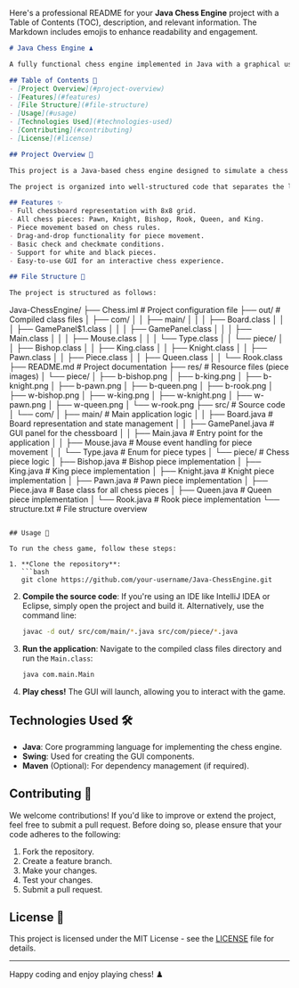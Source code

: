 Here's a professional README for your **Java Chess Engine** project with a Table of Contents (TOC), description, and relevant information. The Markdown includes emojis to enhance readability and engagement.

```markdown
# Java Chess Engine ♟️

A fully functional chess engine implemented in Java with a graphical user interface (GUI) to simulate a chessboard and allow players to play chess. The game supports piece movement, basic rules of chess, and utilizes a custom set of piece images for display.

## Table of Contents 📑
- [Project Overview](#project-overview)
- [Features](#features)
- [File Structure](#file-structure)
- [Usage](#usage)
- [Technologies Used](#technologies-used)
- [Contributing](#contributing)
- [License](#license)

## Project Overview 🧩

This project is a Java-based chess engine designed to simulate a chess game on a virtual board. The game implements the logic for all chess pieces, including Pawns, Knights, Bishops, Rooks, Queens, and Kings, as well as the rules that govern piece movement. The engine includes a GUI that displays the board and allows players to interact with the pieces through mouse events.

The project is organized into well-structured code that separates the logic for the board, pieces, and game flow. It also includes a set of resources for the chess piece images, making it visually appealing.

## Features ✨
- Full chessboard representation with 8x8 grid.
- All chess pieces: Pawn, Knight, Bishop, Rook, Queen, and King.
- Piece movement based on chess rules.
- Drag-and-drop functionality for piece movement.
- Basic check and checkmate conditions.
- Support for white and black pieces.
- Easy-to-use GUI for an interactive chess experience.

## File Structure 📂

The project is structured as follows:

```
Java-ChessEngine/
├── Chess.iml                     # Project configuration file
├── out/                           # Compiled class files
│   ├── com/
│   │   ├── main/
│   │   │   ├── Board.class
│   │   │   ├── GamePanel$1.class
│   │   │   ├── GamePanel.class
│   │   │   ├── Main.class
│   │   │   ├── Mouse.class
│   │   │   └── Type.class
│   │   └── piece/
│   │       ├── Bishop.class
│   │       ├── King.class
│   │       ├── Knight.class
│   │       ├── Pawn.class
│   │       ├── Piece.class
│   │       ├── Queen.class
│   │       └── Rook.class
├── README.md                     # Project documentation
├── res/                           # Resource files (piece images)
│   └── piece/
│       ├── b-bishop.png
│       ├── b-king.png
│       ├── b-knight.png
│       ├── b-pawn.png
│       ├── b-queen.png
│       ├── b-rook.png
│       ├── w-bishop.png
│       ├── w-king.png
│       ├── w-knight.png
│       ├── w-pawn.png
│       ├── w-queen.png
│       └── w-rook.png
├── src/                           # Source code
│   └── com/
│       ├── main/                  # Main application logic
│       │   ├── Board.java         # Board representation and state management
│       │   ├── GamePanel.java     # GUI panel for the chessboard
│       │   ├── Main.java          # Entry point for the application
│       │   ├── Mouse.java         # Mouse event handling for piece movement
│       │   └── Type.java          # Enum for piece types
│       └── piece/                 # Chess piece logic
│           ├── Bishop.java        # Bishop piece implementation
│           ├── King.java          # King piece implementation
│           ├── Knight.java        # Knight piece implementation
│           ├── Pawn.java          # Pawn piece implementation
│           ├── Piece.java         # Base class for all chess pieces
│           ├── Queen.java         # Queen piece implementation
│           └── Rook.java          # Rook piece implementation
└── structure.txt                  # File structure overview
```

## Usage 🚀

To run the chess game, follow these steps:

1. **Clone the repository**:
   ```bash
   git clone https://github.com/your-username/Java-ChessEngine.git
   ```

2. **Compile the source code**:
   If you're using an IDE like IntelliJ IDEA or Eclipse, simply open the project and build it. Alternatively, use the command line:
   ```bash
   javac -d out/ src/com/main/*.java src/com/piece/*.java
   ```

3. **Run the application**:
   Navigate to the compiled class files directory and run the `Main.class`:
   ```bash
   java com.main.Main
   ```

4. **Play chess!** The GUI will launch, allowing you to interact with the game.

## Technologies Used 🛠️
- **Java**: Core programming language for implementing the chess engine.
- **Swing**: Used for creating the GUI components.
- **Maven** (Optional): For dependency management (if required).

## Contributing 🤝

We welcome contributions! If you'd like to improve or extend the project, feel free to submit a pull request. Before doing so, please ensure that your code adheres to the following:

1. Fork the repository.
2. Create a feature branch.
3. Make your changes.
4. Test your changes.
5. Submit a pull request.

## License 📜

This project is licensed under the MIT License - see the [LICENSE](LICENSE) file for details.

---

Happy coding and enjoy playing chess! ♟️
```

